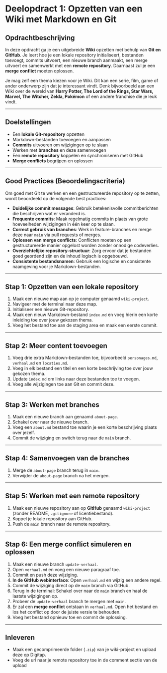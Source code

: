 # Deelopdract 1: Opzetten van een Wiki met Markdown en Git

## Opdrachtbeschrijving
In deze opdracht ga je een uitgebreide **Wiki** opzetten met behulp van **Git en GitHub**. Je leert hoe je een lokale repository initialiseert, bestanden toevoegt, commits uitvoert, een nieuwe branch aanmaakt, een merge uitvoert en samenwerkt met een **remote repository**. Daarnaast zul je een **merge conflict** moeten oplossen.

Je mag zelf een thema kiezen voor je Wiki. Dit kan een serie, film, game of ander onderwerp zijn dat je interessant vindt. Denk bijvoorbeeld aan een Wiki over de wereld van **Harry Potter, The Lord of the Rings, Star Wars, Marvel, The Witcher, Zelda, Pokémon** of een andere franchise die je leuk vindt.

---

## Doelstellingen
- Een **lokale Git-repository** opzetten
- Markdown-bestanden toevoegen en aanpassen
- **Commits** uitvoeren om wijzigingen op te slaan
- Werken met **branches** en deze samenvoegen
- Een **remote repository** koppelen en synchroniseren met GitHub
- **Merge conflicts** begrijpen en oplossen

---

## Good Practices (Beoordelingscriteria)
Om goed met Git te werken en een gestructureerde repository op te zetten, wordt beoordeeld op de volgende best practices:

- **Duidelijke commit messages**: Gebruik betekenisvolle commitberichten die beschrijven wat er veranderd is.
- **Frequente commits**: Maak regelmatig commits in plaats van grote hoeveelheden wijzigingen in één keer op te slaan.
- **Correct gebruik van branches**: Werk in feature-branches en merge deze naar `main` via pull requests of merges.
- **Oplossen van merge conflicts**: Conflicten moeten op een gestructureerde manier opgelost worden zonder onnodige codeverlies.
- **Overzichtelijke repository-structuur**: Zorg ervoor dat je bestanden goed geordend zijn en de inhoud logisch is opgebouwd.
- **Consistente bestandsnamen**: Gebruik een logische en consistente naamgeving voor je Markdown-bestanden.

---

## Stap 1: Opzetten van een lokale repository
1. Maak een nieuwe map aan op je computer genaamd `wiki-project`.
2. Navigeer met de terminal naar deze map.
3. Initialiseer een nieuwe Git-repository.
4. Maak een nieuw Markdown-bestand `index.md` en voeg hierin een korte inleiding toe over jouw gekozen thema.
5. Voeg het bestand toe aan de staging area en maak een eerste commit.

---

## Stap 2: Meer content toevoegen
1. Voeg drie extra Markdown-bestanden toe, bijvoorbeeld `personages.md`, `verhaal.md` en `locaties.md`.
2. Voeg in elk bestand een titel en een korte beschrijving toe over jouw gekozen thema.
3. Update `index.md` om links naar deze bestanden toe te voegen.
4. Voeg alle wijzigingen toe aan Git en commit deze.

---

## Stap 3: Werken met branches
1. Maak een nieuwe branch aan genaamd `about-page`.
2. Schakel over naar de nieuwe branch.
3. Voeg een `about.md` bestand toe waarin je een korte beschrijving plaats over jezelf.
4. Commit de wijziging en switch terug naar de `main` branch.

---

## Stap 4: Samenvoegen van de branches
1. Merge de `about-page` branch terug in `main`.
2. Verwijder de `about-page` branch na het mergen.

---

## Stap 5: Werken met een remote repository
1. Maak een nieuwe repository aan op **GitHub** genaamd `wiki-project` (zonder README, `.gitignore` of licentiebestand).
2. Koppel je lokale repository aan GitHub.
3. Push de `main` branch naar de remote repository.

---

## Stap 6: Een merge conflict simuleren en oplossen
1. Maak een nieuwe branch `update-verhaal`.
2. Open `verhaal.md` en voeg een nieuwe paragraaf toe.
3. Commit en push deze wijziging.
4. **In de GitHub webinterface**: Open `verhaal.md` en wijzig een andere regel.
5. Commit de wijziging direct op de `main` branch via GitHub.
6. Terug in de terminal: Schakel over naar de `main` branch en haal de laatste wijzigingen op.
7. Probeer de `update-verhaal` branch te mergen met `main`.
8. Er zal een **merge conflict** ontstaan in `verhaal.md`. Open het bestand en los het conflict op door de juiste versie te behouden.
9. Voeg het bestand opnieuw toe en commit de oplossing.

---

## Inleveren
- Maak een gecomprimeerde folder (`.zip`) van je wiki-project en upload deze op Digitap. 
- Voeg de url naar je remote repository toe in de comment sectie van de upload 